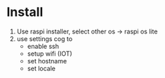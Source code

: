 # Install

1. Use raspi installer, select other os -> raspi os lite
1. use settings cog to
    - enable ssh
    - setup wifi (IOT)
    - set hostname
    - set locale
